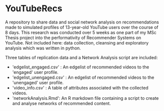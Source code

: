 # YouTubeRecs

A repository to share data and social network analysis on recommendations made to simulated profiles of 13-year-old YouTube users over the course of 8 days. This research was conducted over 5 weeks as one part of my MSc Thesis project into the performativity of Recommender Systems on YouTube. Not included here: data collection, cleansing and exploratory analysis which was written in python.

Three tables of replication data and a Network Analysis script are included:

- 'edgelist_engaged.csv' : An edgelist of recommended videos to the 'engaged' user profile.
- 'edgelist_unengaged.csv' : An edgelist of recommended videos to the 'unengaged' user profile.
- 'video_info.csv' : A table of attributes associated with the collected videos.
- 'networkAnalysis.Rmd': An R markdown file containing a script to create and analyse networks of recommended content.
